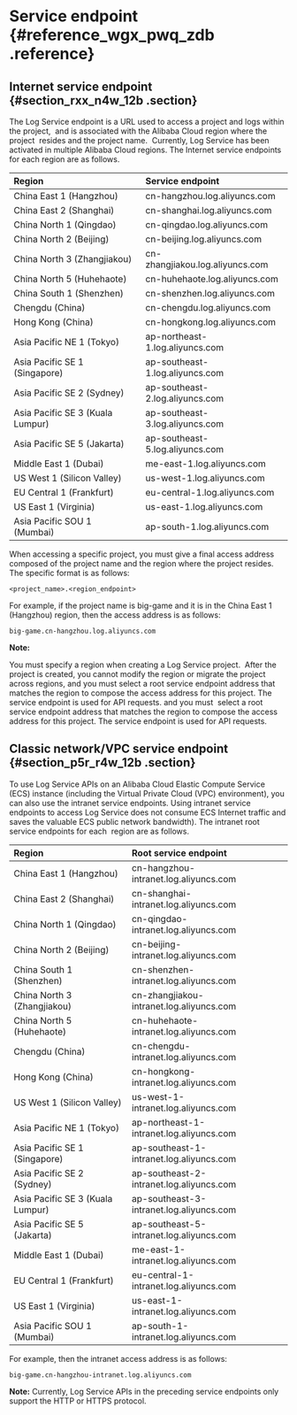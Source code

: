 # Service endpoint {#reference_wgx_pwq_zdb .reference}

## Internet service endpoint {#section_rxx_n4w_12b .section}

The Log Service endpoint is a URL used to access a project and logs within the project,  and is associated with the Alibaba Cloud region where the project  resides and the project name.  Currently, Log Service has been activated in multiple Alibaba Cloud regions. The Internet service endpoints for each region are as follows.

|Region |Service endpoint|
|:------|:---------------|
|China East 1 \(Hangzhou\) |cn-hangzhou.log.aliyuncs.com|
|China East 2 \(Shanghai\) |cn-shanghai.log.aliyuncs.com|
|China North 1 \(Qingdao\) |cn-qingdao.log.aliyuncs.com|
|China North 2 \(Beijing\) |cn-beijing.log.aliyuncs.com|
|China North 3 \(Zhangjiakou\) |cn-zhangjiakou.log.aliyuncs.com|
|China North 5 \(Huhehaote\) |cn-huhehaote.log.aliyuncs.com|
|China South 1 \(Shenzhen\) |cn-shenzhen.log.aliyuncs.com|
|Chengdu \(China\) |cn-chengdu.log.aliyuncs.com|
|Hong Kong \(China\) |cn-hongkong.log.aliyuncs.com|
|Asia Pacific NE 1 \(Tokyo\) |ap-northeast-1.log.aliyuncs.com|
|Asia Pacific SE 1 \(Singapore\) |ap-southeast-1.log.aliyuncs.com|
|Asia Pacific SE 2 \(Sydney\) |ap-southeast-2.log.aliyuncs.com|
|Asia Pacific SE 3 \(Kuala Lumpur\)|ap-southeast-3.log.aliyuncs.com|
|Asia Pacific SE 5 \(Jakarta\) |ap-southeast-5.log.aliyuncs.com|
|Middle East 1 \(Dubai\) |me-east-1.log.aliyuncs.com |
|US West 1 \(Silicon Valley\) |us-west-1.log.aliyuncs.com|
|EU Central 1 \(Frankfurt\) |eu-central-1.log.aliyuncs.com|
|US East 1 \(Virginia\) |us-east-1.log.aliyuncs.com|
|Asia Pacific SOU 1 \(Mumbai\) |ap-south-1.log.aliyuncs.com|

When accessing a specific project, you must give a final access address composed of the project name and the region where the project resides.  The specific format is as follows:

```
<project_name>.<region_endpoint>
```

For example, if the project name is big-game and it is in the China East 1 \(Hangzhou\) region, then the access address is as follows:

```
big-game.cn-hangzhou.log.aliyuncs.com
```

**Note:** 

You must specify a region when creating a Log Service project.  After the project is created, you cannot modify the region or migrate the project across regions, and you must select a root service endpoint address that matches the region to compose the access address for this project. The service endpoint is used for API requests. and you must  select a root service endpoint address that matches the region to compose the access address for this project. The service endpoint is used for API requests.

## Classic network/VPC service endpoint {#section_p5r_r4w_12b .section}

To use Log Service APIs on an Alibaba Cloud Elastic Compute Service \(ECS\) instance \(including the Virtual Private Cloud \(VPC\) environment\), you can also use the intranet service endpoints. Using intranet service endpoints to access Log Service does not consume ECS Internet traffic and saves the valuable ECS public network bandwidth\). The intranet root service endpoints for each  region are as follows.

|Region|Root service endpoint|
|:-----|:--------------------|
|China East 1 \(Hangzhou\)|cn-hangzhou-intranet.log.aliyuncs.com|
|China East 2 \(Shanghai\)|cn-shanghai-intranet.log.aliyuncs.com|
|China North 1 \(Qingdao\)|cn-qingdao-intranet.log.aliyuncs.com|
|China North 2 \(Beijing\)|cn-beijing-intranet.log.aliyuncs.com|
|China South 1 \(Shenzhen\)|cn-shenzhen-intranet.log.aliyuncs.com|
|China North 3 \(Zhangjiakou\)|cn-zhangjiakou-intranet.log.aliyuncs.com|
|China North 5 \(Huhehaote\) |cn-huhehaote-intranet.log.aliyuncs.com|
|Chengdu \(China\) |cn-chengdu-intranet.log.aliyuncs.com|
|Hong Kong \(China\) |cn-hongkong-intranet.log.aliyuncs.com|
|US West 1 \(Silicon Valley\)|us-west-1-intranet.log.aliyuncs.com|
|Asia Pacific NE 1 \(Tokyo\)|ap-northeast-1-intranet.log.aliyuncs.com|
|Asia Pacific SE 1 \(Singapore\) |ap-southeast-1-intranet.log.aliyuncs.com|
|Asia Pacific SE 2 \(Sydney\)|ap-southeast-2-intranet.log.aliyuncs.com|
|Asia Pacific SE 3 \(Kuala Lumpur\) |ap-southeast-3-intranet.log.aliyuncs.com|
|Asia Pacific SE 5 \(Jakarta\) |ap-southeast-5-intranet.log.aliyuncs.com|
|Middle East 1 \(Dubai\)|me-east-1-intranet.log.aliyuncs.com|
|EU Central 1 \(Frankfurt\) |eu-central-1-intranet.log.aliyuncs.com|
|US East 1 \(Virginia\)|us-east-1-intranet.log.aliyuncs.com|
|Asia Pacific SOU 1 \(Mumbai\) |ap-south-1-intranet.log.aliyuncs.com|

For example, then the intranet access address is as follows:

```
big-game.cn-hangzhou-intranet.log.aliyuncs.com
```

**Note:** Currently, Log Service APIs in the preceding service endpoints only support the HTTP or HTTPS protocol.

